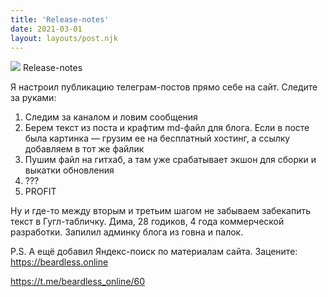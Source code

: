 ```yaml
---
title: 'Release-notes'
date: 2021-03-01
layout: layouts/post.njk
---
```


![](https://i.ibb.co/LxFgSYR/file-6.jpg)
Release-notes

Я настроил публикацию телеграм-постов прямо себе на сайт. Следите за руками: 

 1. Следим за каналом и ловим сообщения
 2. Берем текст из поста и крафтим md-файл для блога. Если в посте была картинка — грузим ее на бесплатный хостинг, а ссылку добавляем в тот же файлик
 3. Пушим файл на гитхаб, а там уже срабатывает экшон для сборки и выкатки обновления
 4. ???
 5. PROFIT

Ну и где-то между вторым и третьим шагом не забываем забекапить текст в Гугл-табличку. Дима, 28 годиков, 4 года коммерческой разработки. Запилил админку блога из говна и палок.

P.S. А ещё добавил Яндекс-поиск по материалам сайта. Зацените: https://beardless.online

https://t.me/beardless_online/60